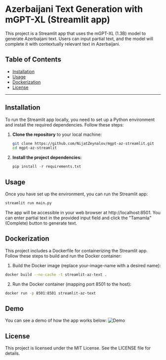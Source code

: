 # Azerbaijani Text Generation with mGPT-XL (Streamlit app)


This project is a Streamlit app that uses the mGPT-XL (1.3B) model to generate Azerbaijani text. Users can input partial text, and the model will complete it with contextually relevant text in Azerbaijani.

## Table of Contents

- [Installation](#installation)
- [Usage](#usage)
- [Dockerization](#dockerization)
- [License](#license)

---

## Installation

To run the Streamlit app locally, you need to set up a Python environment and install the required dependencies. Follow these steps:

1. **Clone the repository** to your local machine:

   ```bash
   git clone https://github.com/NijatZeynalov/mgpt-az-streamlit.git
   cd mgpt-az-streamlit
   ```
2. **Install the project dependencies:**

   ```python
   pip install -r requirements.txt
   ```

## Usage
Once you have set up the environment, you can run the Streamlit app:

```bash
streamlit run main.py
```

The app will be accessible in your web browser at http://localhost:8501. You can enter partial text in the provided input field and click the "Tamamla" (Complete) button to generate text.


## Dockerization

This project includes a Dockerfile for containerizing the Streamlit app. Follow these steps to build and run the Docker container:

1. Build the Docker image (replace your-image-name with a desired name):
   
```bash
docker build --no-cache -t streamlit-az-text .
```

2. Run the Docker container (mapping port 8501 to the host):
   
```bash
docker run -p 8501:8501 streamlit-az-text
```

## Demo

You can see a demo of how the app works below:
![Demo]([https://your-demo-url.com/demo.gif](https://github.com/NijatZeynalov/mgpt-az-streamlit/assets/31247506/745d994e-179f-4680-9c40-abc73f0cf2ce)https://github.com/NijatZeynalov/mgpt-az-streamlit/assets/31247506/745d994e-179f-4680-9c40-abc73f0cf2ce)


## License

This project is licensed under the MIT License. See the LICENSE file for details.
